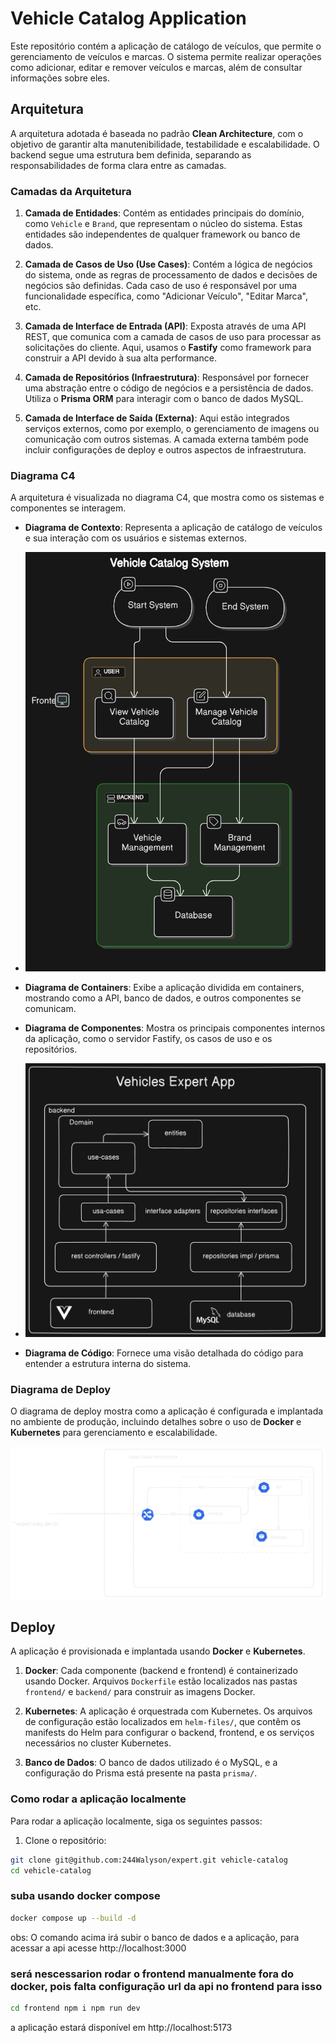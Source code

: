 
# Vehicle Catalog Application

Este repositório contém a aplicação de catálogo de veículos, que permite o gerenciamento de veículos e marcas. O sistema permite realizar operações como adicionar, editar e remover veículos e marcas, além de consultar informações sobre eles.

## Arquitetura

A arquitetura adotada é baseada no padrão **Clean Architecture**, com o objetivo de garantir alta manutenibilidade, testabilidade e escalabilidade. O backend segue uma estrutura bem definida, separando as responsabilidades de forma clara entre as camadas.

### Camadas da Arquitetura

1. **Camada de Entidades**: Contém as entidades principais do domínio, como `Vehicle` e `Brand`, que representam o núcleo do sistema. Estas entidades são independentes de qualquer framework ou banco de dados.

2. **Camada de Casos de Uso (Use Cases)**: Contém a lógica de negócios do sistema, onde as regras de processamento de dados e decisões de negócios são definidas. Cada caso de uso é responsável por uma funcionalidade específica, como "Adicionar Veículo", "Editar Marca", etc.

3. **Camada de Interface de Entrada (API)**: Exposta através de uma API REST, que comunica com a camada de casos de uso para processar as solicitações do cliente. Aqui, usamos o **Fastify** como framework para construir a API devido à sua alta performance.

4. **Camada de Repositórios (Infraestrutura)**: Responsável por fornecer uma abstração entre o código de negócios e a persistência de dados. Utiliza o **Prisma ORM** para interagir com o banco de dados MySQL.

5. **Camada de Interface de Saída (Externa)**: Aqui estão integrados serviços externos, como por exemplo, o gerenciamento de imagens ou comunicação com outros sistemas. A camada externa também pode incluir configurações de deploy e outros aspectos de infraestrutura.

### Diagrama C4

A arquitetura é visualizada no diagrama C4, que mostra como os sistemas e componentes se interagem.

- **Diagrama de Contexto**: Representa a aplicação de catálogo de veículos e sua interação com os usuários e sistemas externos.

- ![context.png](etc/c4-model/context.png)

- **Diagrama de Containers**: Exibe a aplicação dividida em containers, mostrando como a API, banco de dados, e outros componentes se comunicam.
- **Diagrama de Componentes**: Mostra os principais componentes internos da aplicação, como o servidor Fastify, os casos de uso e os repositórios.
- ![component.png](etc/c4-model/component.png)
- **Diagrama de Código**: Fornece uma visão detalhada do código para entender a estrutura interna do sistema.

### Diagrama de Deploy

O diagrama de deploy mostra como a aplicação é configurada e implantada no ambiente de produção, incluindo detalhes sobre o uso de **Docker** e **Kubernetes** para gerenciamento e escalabilidade.

![k8s-deploy.png](etc/k8s-deploy.png)

## Deploy

A aplicação é provisionada e implantada usando **Docker** e **Kubernetes**.

1. **Docker**: Cada componente (backend e frontend) é containerizado usando Docker. Arquivos `Dockerfile` estão localizados nas pastas `frontend/` e `backend/` para construir as imagens Docker.

2. **Kubernetes**: A aplicação é orquestrada com Kubernetes. Os arquivos de configuração estão localizados em `helm-files/`, que contêm os manifests do Helm para configurar o backend, frontend, e os serviços necessários no cluster Kubernetes.

3. **Banco de Dados**: O banco de dados utilizado é o MySQL, e a configuração do Prisma está presente na pasta `prisma/`.

### Como rodar a aplicação localmente

Para rodar a aplicação localmente, siga os seguintes passos:

1. Clone o repositório:

```bash
git clone git@github.com:244Walyson/expert.git vehicle-catalog
cd vehicle-catalog
```
### suba usando docker compose
```bash
docker compose up --build -d
```

obs: O comando acima irá subir o banco de dados e a aplicação, para acessar a api acesse http://localhost:3000 
### será nescessarion rodar o frontend manualmente fora do docker, pois falta configuração url da api no frontend para isso

```bash
cd frontend npm i npm run dev
```
a aplicação estará disponível em http://localhost:5173

